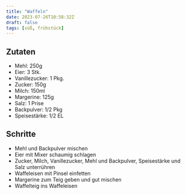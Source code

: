 ```yaml
---
title: "Waffeln"
date: 2023-07-26T10:58:32Z
draft: false
tags: [süß, frühstück]
---
```


## Zutaten
  - Mehl: 250g
  - Eier: 3 Stk.
  - Vanillezucker: 1 Pkg.
  - Zucker: 150g
  - Milch: 150ml
  - Margerine: 125g
  - Salz: 1 Prise
  - Backpulver: 1/2 Pkg
  - Speisestärke: 1/2 EL

## Schritte
  - Mehl und Backpulver mischen
  - Eier mit Mixer schaumig schlagen
  - Zucker, Milch, Vanillezucker, Mehl und Backpulver, Speisestärke und Salz unterrühren
  - Waffeleisen mit Pinsel einfetten
  - Margerine zum Teig geben und gut mischen
  - Waffelteig ins Waffeleisen